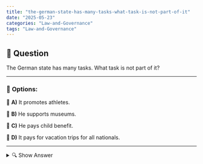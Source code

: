 ```yaml
---
title: "the-german-state-has-many-tasks-what-task-is-not-part-of-it"
date: "2025-05-23"
categories: "Law-and-Governance"
tags: "Law-and-Governance"
---
```


## 📌 **Question**

The German state has many tasks. What task is not part of it?



---

### 📝 **Options:**

🔘 **A)** It promotes athletes.

🔘 **B)** He supports museums.

🔘 **C)** He pays child benefit.

🔘 **D)** It pays for vacation trips for all nationals.

---

<details>
  <summary>🔍 Show Answer</summary>

  <p>
💡  <b>Correct Answer:</b>  d
  </p>
  <p>
    📖<b>Explanation:</b>
    
  </p>
</details>
